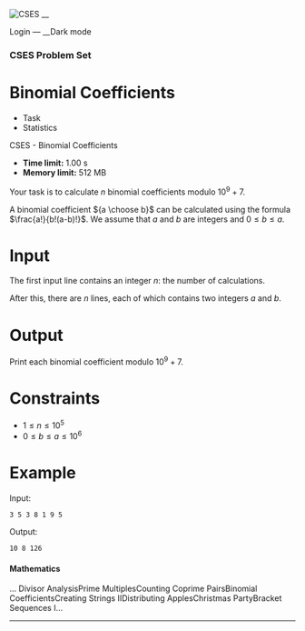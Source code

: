 ![CSES](/logo.png?1) __

Login — __Dark mode

### CSES Problem Set

# Binomial Coefficients

  * Task
  * Statistics

CSES - Binomial Coefficients

  * **Time limit:** 1.00 s
  * **Memory limit:** 512 MB

Your task is to calculate $n$ binomial coefficients modulo $10^9+7$.

A binomial coefficient ${a \choose b}$ can be calculated using the formula
$\frac{a!}{b!(a-b)!}$. We assume that $a$ and $b$ are integers and $0 \le b
\le a$.

# Input

The first input line contains an integer $n$: the number of calculations.

After this, there are $n$ lines, each of which contains two integers $a$ and
$b$.

# Output

Print each binomial coefficient modulo $10^9+7$.

# Constraints

  * $1 \le n \le 10^5$
  * $0 \le b \le a \le 10^6$

# Example

Input:

``` 3 5 3 8 1 9 5 ```

Output:

``` 10 8 126 ```

#### Mathematics

... Divisor AnalysisPrime MultiplesCounting Coprime PairsBinomial
CoefficientsCreating Strings IIDistributing ApplesChristmas PartyBracket
Sequences I...

* * *

